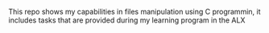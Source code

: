 This repo shows my capabilities in files manipulation using C programmin, it includes tasks that are provided during my learning program in the ALX

